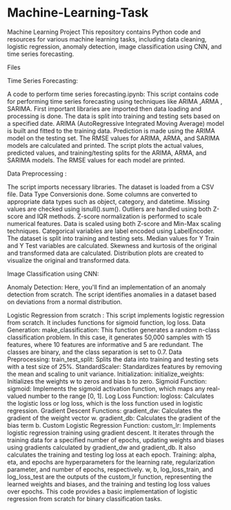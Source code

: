 # Machine-Learning-Task

Machine Learning Project
This repository contains Python code and resources for various machine learning tasks, including data cleaning, logistic regression, anomaly detection, image classification using CNN, and time series forecasting.

Files

Time Series Forecasting:

A code to perform time series forecasting.ipynb:
This script contains code for performing time series forecasting using techniques like ARIMA ,ARMA , SARIMA.
First important libraries are imported then data loading and processing is done.
The data is split into training and testing sets based on a specified date.
ARIMA (AutoRegressive Integrated Moving Average) model is built and fitted to the training data.
Prediction is made using the ARIMA model on the testing set.
The RMSE values for ARIMA, ARMA, and SARIMA models are calculated and printed.
The script plots the actual values, predicted values, and training/testing splits for the ARIMA, ARMA, and SARIMA models.
The RMSE values for each model are printed.


Data Preprocessing :

The script imports necessary libraries.
The dataset is loaded from a CSV file.
Data Type Conversionis done.
Some columns are converted to appropriate data types such as object, category, and datetime.
Missing values are checked using isnull().sum().
Outliers are handled using both Z-score and IQR methods.
Z-score normalization is performed to scale numerical features.
Data is scaled using both Z-score and Min-Max scaling techniques.
Categorical variables are label encoded using LabelEncoder.
The dataset is split into training and testing sets.
Median values for Y Train and Y Test variables are calculated.
Skewness and kurtosis of the original and transformed data are calculated.
Distribution plots are created to visualize the original and transformed data.


Image Classification using CNN:

Anomaly Detection: Here, you'll find an implementation of an anomaly detection from scratch. The script identifies anomalies in a dataset based on deviations from a normal distribution.


Logistic Regression from scratch :
This script implements logistic regression from scratch. It includes functions for sigmoid function, log loss.
Data Generation:
make_classification: This function generates a random n-class classification problem. In this case, it generates 50,000 samples with 15 features, where 10 features are informative and 5 are redundant. The classes are binary, and the class separation is set to 0.7.
Data Preprocessing:
train_test_split: Splits the data into training and testing sets with a test size of 25%.
StandardScaler: Standardizes features by removing the mean and scaling to unit variance.
Initialization:
initialize_weights: Initializes the weights w to zeros and bias b to zero.
Sigmoid Function:
sigmoid: Implements the sigmoid activation function, which maps any real-valued number to the range [0, 1].
Log Loss Function:
logloss: Calculates the logistic loss or log loss, which is the loss function used in logistic regression.
Gradient Descent Functions:
gradient_dw: Calculates the gradient of the weight vector w.
gradient_db: Calculates the gradient of the bias term b.
Custom Logistic Regression Function:
custom_lr: Implements logistic regression training using gradient descent. It iterates through the training data for a specified number of epochs, updating weights and biases using gradients calculated by gradient_dw and gradient_db. It also calculates the training and testing log loss at each epoch.
Training:
alpha, eta, and epochs are hyperparameters for the learning rate, regularization parameter, and number of epochs, respectively.
w, b, log_loss_train, and log_loss_test are the outputs of the custom_lr function, representing the learned weights and biases, and the training and testing log loss values over epochs.
This code provides a basic implementation of logistic regression from scratch for binary classification tasks.











